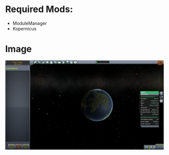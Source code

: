 # Required Mods:

- ModuleManager
- Kopernicus

# Image

![Not Available](https://github.com/Sigma88/SSS/raw/Screenshots/Images/Earth.png)
